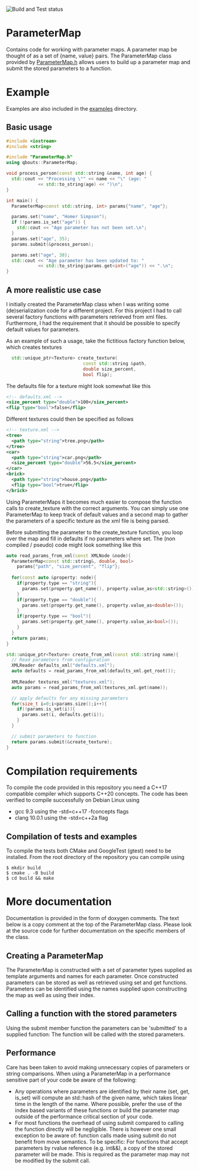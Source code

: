 ![Build and Test status](https://github.com/qbouts/ParameterMap/workflows/Build%20and%20Test/badge.svg)

# ParameterMap
Contains code for working with parameter maps. A parameter map be thought of as a set of {name, value} pairs.
The ParameterMap class provided by [ParameterMap.h](include/ParameterMap.h) allows users to build up a parameter map
and submit the stored parameters to a function.

# Example
Examples are also included in the [examples](examples) directory.
## Basic usage

```c++
#include <iostream>
#include <string>

#include "ParameterMap.h"
using qbouts::ParameterMap;

void process_person(const std::string &name, int age) {
  std::cout << "Processing \"" << name << "\" (age: " 
            << std::to_string(age) << ")\n";
}

int main() {
  ParameterMap<const std::string, int> params{"name", "age"};

  params.set("name", "Homer Simpson");
  if (!params.is_set("age")) {
    std::cout << "Age parameter has not been set.\n";
  }
  params.set("age", 35);
  params.submit(&process_person);

  params.set("age", 38);
  std::cout << "Age parameter has been updated to: "  
            << std::to_string(params.get<int>("age")) << ".\n";
}
```

## A more realistic use case
I initially created the ParameterMap class when I was writing some (de)serialization code for a different project.
For this project I had to call several factory functions with parameters retrieved from xml files. Furthermore, I had
the requirement that it should be possible to specify default values for parameters. 

As an example of such a usage, take the fictitious factory function below, which creates textures
```c++
  std::unique_ptr<Texture> create_texture(
                             const std::string &path, 
                             double size_percent, 
                             bool flip);
```

The defaults file for a texture 
might look somewhat like this
```xml
<!-- defaults.xml -->
<size_percent type="double">100</size_percent>
<flip type="bool">false</flip>
```
Different textures could then be specified as follows
```xml
<!-- texture.xml -->
<tree>
  <path type="string">tree.png</path>
</tree>
<car>
  <path type="string">car.png</path>
  <size_percent type="double">56.5</size_percent>
</car>
<brick>
  <path type="string">house.png</path>
  <flip type="bool">true</flip>
</brick>
```

Using ParameterMaps it becomes much easier to compose the function calls to create_texture with the correct arguments. 
You can simply use one ParameterMap to keep track of default values and a second map to gather the parameters of a 
specific texture as the xml file is being parsed. 

Before submitting the parameter to the create_texture function, 
you loop over the map and fill in defaults if no parameters where set. The (non compiled / pseudo) code might look something like this

```c++
auto read_params_from_xml(const XMLNode &node){
  ParameterMap<const std::string&, double, bool> 
    params{"path", "size_percent", "flip"};
  
  for(const auto &property: node){
    if(property.type == "string"){
      params.set(property.get_name(), property.value_as<std::string>());
    }
    if(property.type == "double"){
      params.set(property.get_name(), property.value_as<double>());
    }
    if(property.type == "bool"){
      params.set(property.get_name(), property.value_as<bool>());
    }
  }
  return params;
}

std::unique_ptr<Texture> create_from_xml(const std::string name){
  // Read parameters from configuration
  XMLReader defaults_xml("defaults.xml");
  auto defaults = read_params_from_xml(defaults_xml.get_root());
  
  XMLReader textures_xml("textures.xml");
  auto params = read_params_from_xml(textures_xml.get(name));

  // apply defaults for any missing parameters
  for(size_t i=0;i<params.size();i++){
    if(!params.is_set(i)){
      params.set(i, defaults.get(i));
    }
  }

  // submit parameters to function
  return params.submit(&create_texture);
}
```

# Compilation requirements
To compile the code provided in this repository you need a C++17 compatible compiler which supports C++20 concepts. 
The code has been verified to compile successfully on Debian Linux using 
* gcc 9.3 using the -std=c++17 -fconcepts flags
* clang 10.0.1 using the -std=c++2a flag

## Compilation of tests and examples
To compile the tests both CMake and GoogleTest (gtest) need to be installed.
From the root directory of the repository you can compile using
```
$ mkdir build
$ cmake . -B build 
$ cd build && make
```

# More documentation
Documentation is provided in the form of doxygen comments. The text below is a copy comment at the top of the ParameterMap class. Please look at the source code for further documentation on the specific members of the class.

## Creating a ParameterMap
The ParameterMap is constructed with a set of parameter types supplied as template arguments and names for each parameter.
Once constructed parameters can be stored as well as retrieved using set and get functions.
Parameters can be identified using the names supplied upon constructing the map as well as using their index.

## Calling a function with the stored parameters
Using the submit member function the parameters can be 'submitted' to a supplied function: The function will be
called with the stored parameters.

## Performance
Care has been taken to avoid making unnecessary copies of parameters or string comparisons.
When using a ParameterMap in a performance sensitive part of your code be aware of the following:
- Any operations where parameters are identified by their name (set, get, is_set) will compute an std::hash of the 
  given name, which takes linear time in the length of the name. Where possible, prefer the use of 
  the index based variants of these functions or build the parameter map outside of the performance critical section
  of your code.
- For most functions the overhead of using submit compared to calling the function directly will be negligible.
  There is however one small exception to be aware of: function calls made using submit do not benefit from move
  semantics. To be specific: For functions that accept parameters by rvalue reference (e.g. int&&), a copy of the
  stored parameter will be made. This is required as the parameter map may not be modified by the submit call.

